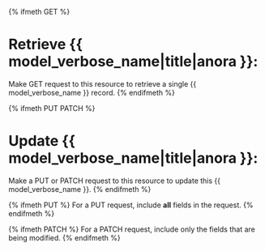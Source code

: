 {% ifmeth GET %}
# Retrieve {{ model_verbose_name|title|anora }}:

Make GET request to this resource to retrieve a single {{ model_verbose_name }}
record.
{% endifmeth %}

{% ifmeth PUT PATCH %}
# Update {{ model_verbose_name|title|anora }}:

Make a PUT or PATCH request to this resource to update this
{{ model_verbose_name }}.
{% endifmeth %}

{% ifmeth PUT %}
For a PUT request, include **all** fields in the request.
{% endifmeth %}

{% ifmeth PATCH %}
For a PATCH request, include only the fields that are being modified.
{% endifmeth %}
